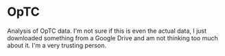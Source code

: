 # OpTC

Analysis of OpTC data. I'm not sure if this is even the actual data, I just downloaded something from a Google Drive and am not thinking too much about it. I'm a very trusting person.